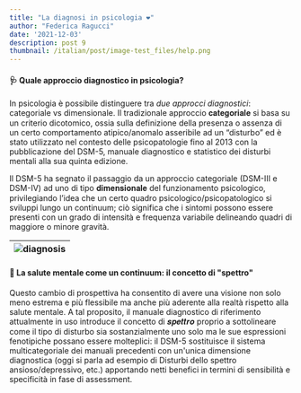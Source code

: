 ```yaml
---
title: "La diagnosi in psicologia ❤️"
author: "Federica Ragucci"
date: '2021-12-03'
description: post 9
thumbnail: /italian/post/image-test_files/help.png
---
```


<h4><strong> 🩺 Quale approccio diagnostico in psicologia? </strong></h4>

In psicologia è possibile distinguere tra *due approcci diagnostici*: categoriale vs dimensionale. Il tradizionale approccio 𝐜𝐚𝐭𝐞𝐠𝐨𝐫𝐢𝐚𝐥𝐞 si basa su un criterio dicotomico, ossia sulla definizione della presenza o assenza di un certo comportamento atipico/anomalo asseribile ad un “disturbo” ed è stato utilizzato nel contesto delle psicopatologie fino al 2013 con la pubblicazione del DSM-5, manuale diagnostico e statistico dei disturbi mentali alla sua quinta edizione.

Il DSM-5 ha segnato il passaggio da un approccio categoriale (DSM-III e DSM-IV) ad uno di tipo 𝐝𝐢𝐦𝐞𝐧𝐬𝐢𝐨𝐧𝐚𝐥𝐞 del funzionamento psicologico, privilegiando l’idea che un certo quadro psicologico/psicopatologico si sviluppi lungo un continuum; ciò significa che i sintomi possono essere presenti con un grado di intensità e frequenza variabile delineando quadri di maggiore o minore gravità.

| ![diagnosis](/italian/post/image-test_files/diagnosis.png) | 
|:--:|


<h4><strong> 🌈 La salute mentale come un continuum: il concetto di "spettro" </strong></h4> 

Questo cambio di prospettiva ha consentito di avere una visione non solo meno estrema e più flessibile ma anche più aderente alla realtà rispetto alla salute mentale. A tal proposito, il manuale diagnostico di riferimento attualmente in uso introduce il concetto di 𝒔𝒑𝒆𝒕𝒕𝒓𝒐 proprio a sottolineare come il tipo di disturbo sia sostanzialmente uno solo ma le sue espressioni fenotipiche possano essere molteplici: il DSM-5 sostituisce il sistema multicategoriale dei manuali precedenti con un'unica dimensione diagnostica (oggi si parla ad esempio di Disturbi dello spettro ansioso/depressivo, etc.) apportando netti benefici in termini di sensibilità e specificità in fase di assessment.
